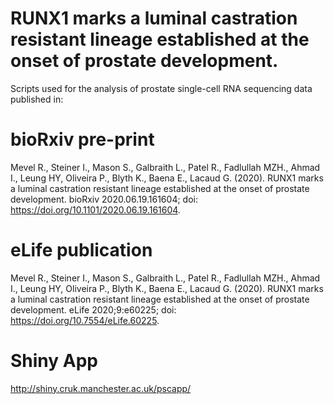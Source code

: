 # RUNX1 marks a luminal castration resistant lineage established at the onset of prostate development.  
  
Scripts used for the analysis of prostate single-cell RNA sequencing data published in:  
  
# bioRxiv pre-print  
Mevel R., Steiner I., Mason S., Galbraith L., Patel R., Fadlullah MZH., Ahmad I., Leung HY, Oliveira P., Blyth K., Baena E., Lacaud G. (2020). RUNX1 marks a luminal castration resistant lineage established at the onset of prostate development. bioRxiv 2020.06.19.161604; doi: https://doi.org/10.1101/2020.06.19.161604. 

# eLife publication  
Mevel R., Steiner I., Mason S., Galbraith L., Patel R., Fadlullah MZH., Ahmad I., Leung HY, Oliveira P., Blyth K., Baena E., Lacaud G. (2020). RUNX1 marks a luminal castration resistant lineage established at the onset of prostate development. eLife 2020;9:e60225; doi: https://doi.org/10.7554/eLife.60225. 

# Shiny App  
http://shiny.cruk.manchester.ac.uk/pscapp/
